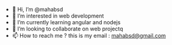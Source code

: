 - 👋 Hi, I’m @mahabsd
- 👀 I’m interested in web development
- 🌱 I’m currently learning angular and nodejs 
- 💞️ I’m looking to collaborate on web projectq
- 📫 How to reach me ? this is my email : mahabsd@gmail.com

<!---
mahabsd/mahabsd is a ✨ special ✨ repository because its `README.md` (this file) appears on your GitHub profile.
You can click the Preview link to take a look at your changes.
--->
